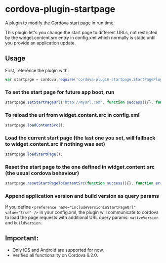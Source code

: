 # cordova-plugin-startpage
A plugin to modify the Cordova start page in run time.

This plugin let's you change the start page to different URLs, not restricted by the widget.content.src entry in config.xml
which normally is static until you provide an application update.

## Usage
First, reference the plugin with:
```js
var startpage = cordova.require('cordova-plugin-startpage.StartPagePlugin');
```

### To set the start page for future app boot, run
```js
startpage.setStartPageUrl('http://myUrl.com', function success(){}, function error(){});
```

### To reload the url from widget.content.src in config.xml
```js
startpage.loadContentSrc();
```

### Load the current start page (the last one you set, will fallback to widget.content.src if nothing was set)
```js
startpage.loadStartPage();
```

### Reset the start page to the one defined in widget.content.src (the usual cordova behaviour)
```js
startpage.resetStartPageToContentSrc(function success(){}, function error(){});
```

### Append application version and build version as query params
If you define `<preference name="IncludeVersionInStartPageUrl" value="true" />` in your config.xml, the plugin will communicate to cordova to load the page requests with additional URL query params: `nativeVersion` and `buildVersion`. 

## Important:
- Only iOS and Android are supported for now.
- Verified all functionality on Cordova 6.2.0.
